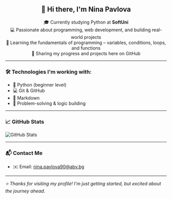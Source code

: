 <h2 align="center">👋 Hi there, I'm Nina Pavlova</h2>

<p align="center">
🎓 Currently studying Python at <strong>SoftUni</strong><br>
💻 Passionate about programming, web development, and building real-world projects<br>
🌱 Learning the fundamentals of programming – variables, conditions, loops, and functions<br>
📁 Sharing my progress and projects here on GitHub
</p>

---

### 🛠️ Technologies I'm working with:
- 🐍 Python (beginner level)
- 💻 Git & GitHub
- 📄 Markdown
- 🧠 Problem-solving & logic building

---

### 📈 GitHub Stats

![GitHub Stats](https://github-readme-stats.vercel.app/api?username=NPavlova777&show_icons=true&theme=calm)

---

### 📬 Contact Me
- ✉️ Email: nina.pavlova90@abv.bg

---

_⭐ Thanks for visiting my profile! I'm just getting started, but excited about the journey ahead._
